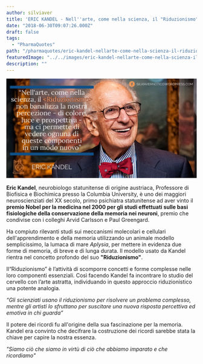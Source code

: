 ```yaml
---
author: silviaver
title: 'ERIC KANDEL - Nell''arte, come nella scienza, il "Riduzionismo" non banalizza la nostra percezione -di colore, luce e prospettiva- ma ci permette di vedere ognuna di queste componenti in un modo nuovo'
date: "2018-06-30T09:07:26.000Z"
draft: false
tags:
  - "PharmaQuotes"
path: "/pharmaquotes/eric-kandel-nellarte-come-nella-scienza-il-riduzionismo-non-banalizza-la-nostra-percezione-di-colore-luce-e-prospettiva-ma-ci-permette-di-vedere-ognuna-di-queste-componenti-in-un-modo-nuovo/"
featuredImage: "../../images/eric-kandel-nellarte-come-nella-scienza-il-riduzionismo-non-banalizza-la-nostra-percezione-di-colore-luce-e-prospettiva-ma-ci-permette-di-vedere-ognuna-di-queste-componenti-in-un-modo-nuo.md/img_2451.jpg"
description: ""
---
```


![IMG_2451.JPG](../../images/eric-kandel-nellarte-come-nella-scienza-il-riduzionismo-non-banalizza-la-nostra-percezione-di-colore-luce-e-prospettiva-ma-ci-permette-di-vedere-ognuna-di-queste-componenti-in-un-modo-nuo.md/img_2451.jpg)

**Eric Kandel**, neurobiologo statunitense di origine austriaca, Professore di Biofisica e Biochimica presso la Columbia University, è uno dei maggiori neuroscienziati del XX secolo, primo psichiatra statunitense ad aver vinto il **premio Nobel per la medicina nel 2000 per gli studi effettuati sulle basi fisiologiche della conservazione della memoria nei neuroni**, premio che condivise con i colleghi Arvid Carlsson e Paul Greengard.

Ha compiuto rilevanti studi sui meccanismi molecolari e cellulari dell'apprendimento e della memoria utilizzando un animale modello semplicissimo, la lumaca di mare _Aplysia_, per mettere in evidenza due forme di memoria, di breve e di lunga durata. Il modello usato da Kandel rientra nel concetto profondo del suo **"Riduzionismo"**.

Il“Riduzionismo” è l’attività di scomporre concetti e forme complesse nelle loro componenti essenziali. Così facendo Kandel fa incontrare lo studio del cervello con l’arte astratta, individuando in questo approccio riduzionistico una potente analogia.

_“Gli scienziati usano il riduzionismo per risolvere un problema complesso, mentre gli artisti lo sfruttano per suscitare una nuova risposta percettiva ed emotiva in chi guarda”_

Il potere dei ricordi fu all'origine della sua fascinazione per la memoria. Kandel era convinto che decifrare la costruzione dei ricordi sarebbe stata la chiave per capire la nostra essenza.

_"Siamo ciò che siamo in virtù di ciò che abbiamo imparato e che ricordiamo"_
